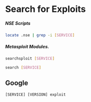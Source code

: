 # Search for Exploits

##### NSE Scripts
```sh
locate .nse | grep -i [SERVICE]
```

##### Metasploit Modules.
```sh
searchsploit [SERVICE]
```
```sh
search [SERVICE]
```

## Google

```
[SERVICE] [VERSION] exploit
```